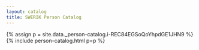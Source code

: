 ```yaml
---
layout: catalog
title: SWERIK Person Catalog
---
```

{% assign p = site.data._person-catalog.i-REC84EGSoQoYhpdGE1JHN9 %}
{% include person-catalog.html p=p %}

